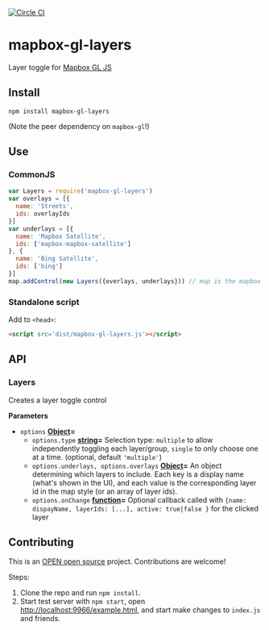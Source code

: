 [![Circle CI](https://circleci.com/gh/developmentseed/mapbox-gl-layers.svg?style=svg)](https://circleci.com/gh/developmentseed/mapbox-gl-layers)

# mapbox-gl-layers

Layer toggle for [Mapbox GL JS](https://www.mapbox.com/mapbox-gl-js/)

## Install

`npm install mapbox-gl-layers`

(Note the peer dependency on `mapbox-gl`!)

## Use

### CommonJS

```js
var Layers = require('mapbox-gl-layers')
var overlays = [{
  name: 'Streets',
  ids: overlayIds
}]
var underlays = [{
  name: 'Mapbox Satellite',
  ids: ['mapbox-mapbox-satellite']
}, {
  name: 'Bing Satellite',
  ids: ['bing']
}]
map.addControl(new Layers({overlays, underlays})) // map is the mapbox gl map instance
```

### Standalone script

Add to `<head>`:

```html
<script src='dist/mapbox-gl-layers.js'></script>
```

## API

### Layers

Creates a layer toggle control

**Parameters**

-   `options` **[Object](https://developer.mozilla.org/en-US/docs/Web/JavaScript/Reference/Global_Objects/Object)=** 
    -   `options.type` **[string](https://developer.mozilla.org/en-US/docs/Web/JavaScript/Reference/Global_Objects/String)=** Selection type: `multiple` to allow independently toggling each layer/group, `single` to only choose one at a time. (optional, default `'multiple'`)
    -   `options.underlays, options.overlays` **[Object](https://developer.mozilla.org/en-US/docs/Web/JavaScript/Reference/Global_Objects/Object)=** An object determining which layers to include.  Each key is a display name (what's shown in the UI), and each value is the corresponding layer id in the map style (or an array of layer ids).
    -   `options.onChange` **[function](https://developer.mozilla.org/en-US/docs/Web/JavaScript/Reference/Statements/function)=** Optional callback called with `{name: dispayName, layerIds: [...], active: true|false }` for the clicked layer

## Contributing

This is an [OPEN open source](http://openopensource.org/) project.
Contributions are welcome!

Steps:

1.  Clone the repo and run `npm install`.
2.  Start test server with `npm start`, open <http://localhost:9966/example.html>,
    and start make changes to `index.js` and friends.
